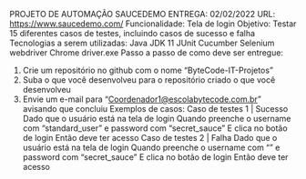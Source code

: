 PROJETO DE AUTOMAÇÃO SAUCEDEMO
ENTREGA: 02/02/2022
URL: https://www.saucedemo.com/
Funcionalidade: Tela de login
Objetivo: Testar 15 diferentes casos de testes, incluindo casos de sucesso e falha
Tecnologias a serem utilizadas:
Java JDK 11
JUnit
Cucumber
Selenium webdriver
Chrome driver.exe
Passo a passo de como deve ser entregue:
1. Crie um repositório no github com o nome “ByteCode-IT-Projetos”
2. Suba o que você desenvolveu para o repositório criado o que você desenvolveu
3. Envie um e-mail para “Coordenador1@escolabytecode.com.br” avisando que concluiu
Exemplos de casos:
Caso de testes 1 | Sucesso
Dado que o usuário está na tela de login
Quando preenche o username com “standard_user” e password com “secret_sauce”
E clica no botão de login
Então deve ter acesso
Caso de testes 2 | Falha
Dado que o usuário está na tela de login
Quando preenche o username com “” e password com “secret_sauce”
E clica no botão de login
Então deve ter acesso
